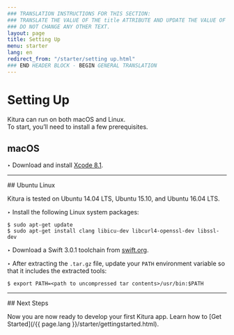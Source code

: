 ```yaml
---
### TRANSLATION INSTRUCTIONS FOR THIS SECTION:
### TRANSLATE THE VALUE OF THE title ATTRIBUTE AND UPDATE THE VALUE OF THE lang ATTRIBUTE.
### DO NOT CHANGE ANY OTHER TEXT.
layout: page
title: Setting Up
menu: starter
lang: en
redirect_from: "/starter/setting up.html"
### END HEADER BLOCK - BEGIN GENERAL TRANSLATION
---
```


<div class="titleBlock">
	<h1>Setting Up</h1>
	<p>Kitura can run on both macOS and Linux.
	<br>
	To start, you’ll need to install a few prerequisites.</p>
</div>

## macOS

<span class="arrow">&#8227;</span> Download and install [Xcode 8.1](https://developer.apple.com/download/).

<hr>
## Ubuntu Linux

Kitura is tested on Ubuntu 14.04 LTS, Ubuntu 15.10, and Ubuntu 16.04 LTS.

<span class="arrow">&#8227;</span> Install the following Linux system packages:

```
$ sudo apt-get update
$ sudo apt-get install clang libicu-dev libcurl4-openssl-dev libssl-dev
```

<span class="arrow">&#8227;</span> Download a Swift 3.0.1 toolchain from [swift.org](https://swift.org/download/).

<span class="arrow">&#8227;</span> After extracting the `.tar.gz` file, update your `PATH` environment variable so that it includes the extracted tools:

```
$ export PATH=<path to uncompressed tar contents>/usr/bin:$PATH
```

<hr>
## Next Steps

Now you are now ready to develop your first Kitura app. Learn how to [Get Started](/{{ page.lang }}/starter/gettingstarted.html).
